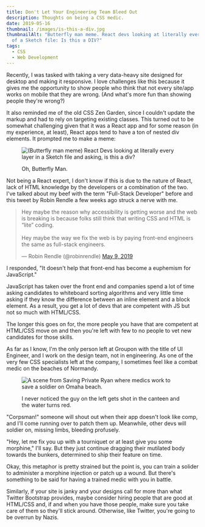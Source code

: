 ```yaml
---
title: Don't Let Your Engineering Team Bleed Out
description: Thoughts on being a CSS medic.
date: 2019-05-16
thumbnail: /images/is-this-a-div.jpg
thumbnailAlt: "Butterfly man meme. React devs looking at literally every layer
  of a Sketch file: Is this a DIV?"
tags:
  - CSS
  - Web Development
---
```

Recently, I was tasked with taking a very data-heavy site designed for desktop and making it responsive. I love challenges like this because it gives me the opportunity to show people who think that not every site/app works on mobile that they are wrong. (And what's more fun than showing people they're wrong?)

It also reminded me of the old CSS Zen Garden, since I couldn't update the markup and had to rely on targeting existing classes. This turned out to be somewhat challenging given that it was a React app and for some reason (in my experience, at least), React apps tend to have a ton of nested div elements. It prompted me to make a meme:

<figure class="ma-float-center">

![(Butterfly man meme) React Devs looking at literally every layer in a Sketch file and asking, is this a div?](/images/is-this-a-div.jpg)

<figcaption>
Oh, Butterfly Man.
</figcaption>
</figure>

Not being a React expert, I don't know if this is due to the nature of React, lack of HTML knowledge by the developers or a combination of the two. I've talked about my beef with the term "Full-Stack Developer" before and this tweet by Robin Rendle a few weeks ago struck a nerve with me.

<blockquote class="twitter-tweet"><p lang="en" dir="ltr">Hey maybe the reason why accessibility is getting worse and the web is breaking is because folks still think that writing CSS and HTML is “lite” coding.<br><br>Hey maybe the way we fix the web is by paying front-end engineers the same as full-stack engineers.</p>&mdash; Robin Rendle (@robinrendle) <a href="https://twitter.com/robinrendle/status/1126616315458772992?ref_src=twsrc%5Etfw">May 9, 2019</a></blockquote> <script async src="https://platform.twitter.com/widgets.js" charset="utf-8"></script> 

I responded, "It doesn't help that front-end has become a euphemism for JavaScript."

JavaScript has taken over the front end and companies spend a lot of time asking candidates to whiteboard sorting algorithms and very little time asking if they know the difference between an inline element and a block element. As a result, you get a lot of devs that are competent with JS but not so much with HTML/CSS.

The longer this goes on for, the more people you have that are competent at HTML/CSS move on and then you're left with few to no people to vet new candidates for those skills.

As far as I know, I'm the only person left at Groupon with the title of UI Engineer, and I work on the design team, not in engineering. As one of the very few CSS specialists left at the company, I sometimes feel like a combat medic on the beaches of Normandy.

<figure>

![A scene from Saving Private Ryan where medics work to save a soldier on Omaha beach.](/images/omaha-beach.gif)

<figcaption>
I never noticed the guy on the left gets shot in the canteen and the water turns red.
</figcaption>
</figure>

"Corpsman!" someone will shout out when their app doesn't look like comp, and I'll come running over to patch them up. Meanwhile, other devs will soldier on, missing limbs, bleeding profusely.

"Hey, let me fix you up with a tourniquet or at least give you some morphine," I'll say. But they just continue dragging their mutilated body towards the bunkers, determined to ship their feature on time.

Okay, this metaphor is pretty strained but the point is, you can train a solider to administer a morphine injection or patch up a wound. But there's something to be said for having a trained medic with you in battle.

Similarly, if your site is janky and your designs call for more than what Twitter Bootstrap provides, maybe consider hiring people that are good at HTML/CSS and, if and when you have those people, make sure you take care of them so they'll stick around. Otherwise, like Twitter, you're going to be overrun by Nazis.